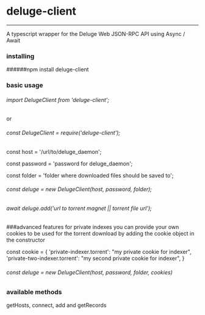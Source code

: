 # deluge-client

---
A typescript wrapper for the Deluge Web JSON-RPC API using Async / Await

### installing
######npm install deluge-client

### basic usage
###### import DelugeClient from 'deluge-client';

or

###### const DelugeClient = require('deluge-client');

const host = '/url/to/deluge_daemon';

const password = 'password for deluge_daemon';

const folder = 'folder where downloaded files should be saved to';

###### const deluge = new DelugeClient(host, password, folder);
###### await deluge.add('url to torrent magnet || torrent file url');

###advanced features 
for private indexes you can provide your own cookies to be used for the torrent download by adding the cookie object in the constructor

const cookie = {
'private-indexer.torrent': "my private cookie for indexer",
'private-two-indexer.torrent': "my second private cookie for indexer",
}

###### const deluge = new DelugeClient(host, password, folder, cookies)

### available methods
getHosts, connect, add and getRecords
 